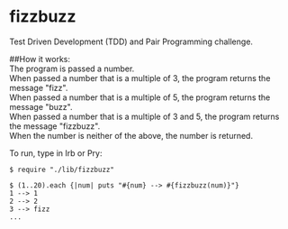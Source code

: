 # fizzbuzz
Test Driven Development (TDD) and Pair Programming challenge.  
  
##How it works:  
The program is passed a number.  
When passed a number that is a multiple of 3, the program returns the message "fizz".  
When passed a number that is a multiple of 5, the program returns the message "buzz".  
When passed a number that is a multiple of 3 and 5, the program returns the message "fizzbuzz".  
When the number is neither of the above, the number is returned.  
  
To run, type in Irb or Pry:  

```  
$ require "./lib/fizzbuzz"  
  
$ (1..20).each {|num| puts "#{num} --> #{fizzbuzz(num)}"}  
1 --> 1  
2 --> 2  
3 --> fizz  
...  

```  

